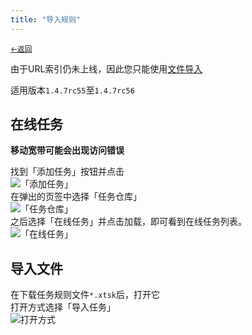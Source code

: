```yaml
---
title: "导入规则"
---
```


<small><a href="//kdxhub.github.io/api/back.htm">←返回</a> </small><br>

由于URL索引仍未上线，因此您只能使用[文件导入](#导入文件)

适用版本``1.4.7rc55``至``1.4.7rc56``

## 在线任务
**移动宽带可能会出现访问错误**

找到「添加任务」按钮并点击<br>
![「添加任务」](https://s21.ax1x.com/2024/05/23/pkMOJH0.jpg)<br>
在弹出的页签中选择「任务仓库」<br>
![「任务仓库」](https://s21.ax1x.com/2024/05/23/pkMONNT.jpg)<br>
之后选择「在线任务」并点击加载，即可看到在线任务列表。<br>
![「在线任务」](https://s21.ax1x.com/2024/05/23/pkMOtEV.jpg)<br>

## 导入文件
在下载任务规则文件``*.xtsk``后，打开它<br>
打开方式选择「导入任务」<br>
![打开方式](https://s21.ax1x.com/2024/05/23/pkMOBv9.jpg)